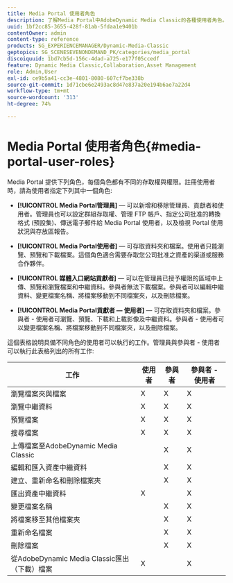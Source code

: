 ```yaml
---
title: Media Portal 使用者角色
description: 了解Media Portal中AdobeDynamic Media Classic的各種使用者角色。
uuid: 1bf2cc85-3655-428f-81ab-5fdaa1e9401b
contentOwner: admin
content-type: reference
products: SG_EXPERIENCEMANAGER/Dynamic-Media-Classic
geptopics: SG_SCENESEVENONDEMAND_PK/categories/media_portal
discoiquuid: 1bd7cb5d-156c-4dad-a725-e177f05ccedf
feature: Dynamic Media Classic,Collaboration,Asset Management
role: Admin,User
exl-id: ce9b5a41-cc3e-4801-8080-607cf7be338b
source-git-commit: 1d71cbe6e2493ac8d47e837a20e194b6ae7a22d4
workflow-type: tm+mt
source-wordcount: '313'
ht-degree: 74%

---
```


# Media Portal 使用者角色{#media-portal-user-roles}

Media Portal 提供下列角色，每個角色都有不同的存取權與權限。註冊使用者時，請為使用者指定下列其中一個角色:

* **[!UICONTROL Media Portal管理員]**  — 可以新增和移除管理員、貢獻者和使用者。管理員也可以設定群組存取權、管理 FTP 帳戶、指定公司批准的轉換格式 (預設集)、傳送電子郵件給 Media Portal 使用者，以及檢視 Portal 使用狀況與存放區報告。

* **[!UICONTROL Media Portal使用者]**  — 可存取資料夾和檔案。使用者只能瀏覽、預覽和下載檔案。這個角色適合需要存取您公司批准之資產的渠道或服務合作夥伴。

* **[!UICONTROL 媒體入口網站貢獻者]**  — 可以在管理員已授予權限的區域中上傳、預覽和瀏覽檔案和中繼資料。參與者無法下載檔案。參與者可以編輯中繼資料、變更檔案名稱、將檔案移動到不同檔案夾，以及刪除檔案。

* **[!UICONTROL Media Portal貢獻者 — 使用者]**  — 可存取資料夾和檔案。參與者 - 使用者可瀏覽、預覽、下載和上載影像及中繼資料。參與者 - 使用者可以變更檔案名稱、將檔案移動到不同檔案夾，以及刪除檔案。

這個表格說明具備不同角色的使用者可以執行的工作。管理員與參與者 - 使用者可以執行此表格列出的所有工作:

| 工作 | 使用者 | 參與者 | 參與者 - 使用者 |
| --- | --- | --- | --- |
| 瀏覽檔案夾與檔案 | X | X | X |
| 瀏覽中繼資料 | X | X | X |
| 預覽檔案 | X | X | X |
| 搜尋檔案 | X | X | X |
| 上傳檔案至AdobeDynamic Media Classic |  | X | X |
| 編輯和匯入資產中繼資料 |  | X | X |
| 建立、重新命名和刪除檔案夾 |  | X | X |
| 匯出資產中繼資料 | X |  | X |
| 變更檔案名稱 |  | X | X |
| 將檔案移至其他檔案夾 |  | X | X |
| 重新命名檔案 |  | X | X |
| 刪除檔案 |  | X | X |
| 從AdobeDynamic Media Classic匯出（下載）檔案 | X |  | X |
